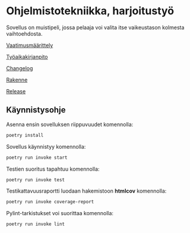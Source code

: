 # Ohjelmistotekniikka, harjoitustyö

Sovellus on muistipeli, jossa pelaaja voi valita itse vaikeustason kolmesta vaihtoehdosta.

[Vaatimusmäärittely](dokumentaatio/vaatimusmaarittely.md)

[Työaikakirjanpito](dokumentaatio/tyoaikakirjanpito.md)

[Changelog](dokumentaatio/changelog.md)

[Rakenne](dokumentaatio/arkkitehtuuri.md)

[Release](https://github.com/sonjasil/ot-harjoitustyo/releases/tag/viikko5)

## Käynnistysohje

Asenna ensin sovelluksen riippuvuudet komennolla:

```bash
poetry install
```

Sovellus käynnistyy komennolla:

```bash
poetry run invoke start
```

Testien suoritus tapahtuu komennolla:

```bash
poetry run invoke test
```

Testikattavuusraportti luodaan hakemistoon __htmlcov__ komennolla:

```bash
poetry run invoke coverage-report
```

Pylint-tarkistukset voi suorittaa komennolla:

```bash
poetry run invoke lint
```